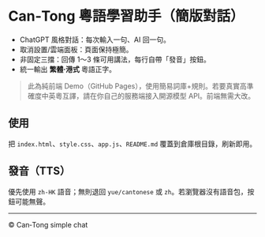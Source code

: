 # Can‑Tong 粵語學習助手（簡版對話）

- ChatGPT 風格對話：每次輸入一句、AI 回一句。
- 取消設置/雲端面板：頁面保持極簡。
- 非固定三擋：回傳 1～3 條可用講法，每行自帶「發音」按鈕。
- 統一輸出 **繁體·港式** 粵語正字。

> 此為純前端 Demo（GitHub Pages），使用簡易詞庫+規則。若要真實高準確度中英粵互譯，請在你自己的服務端接入開源模型 API。前端無需大改。

## 使用
把 `index.html`、`style.css`、`app.js`、`README.md` 覆蓋到倉庫根目錄，刷新即用。

## 發音（TTS）
優先使用 `zh-HK` 語音；無則退回 `yue/cantonese` 或 `zh`。若瀏覽器沒有語音包，按鈕可能無聲。

---
© Can‑Tong simple chat
